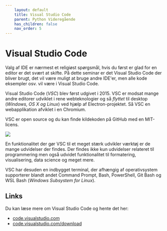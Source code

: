 ```yaml
---
    layout: default
    title: Visual Studio Code
    parent: Python Videregående
    has_children: false
    nav_order: 5
---
```


# Visual Studio Code
Valg af IDE er nærmest et religiøst spørgsmål, hvis du først er glad for en editor er det svært at skifte. På dette seminar er det Visual Studio Code der bliver brugt, det vil være muligt at bruge andre IDE'er, men alle kode eksempler osv. vil være i Visual Studio Code.

Visual Studio Code (*VSC*) blev først udgivet i 2015. VSC er modsat mange andre editorer udviklet i rene webteknologier og så *flyttet* til desktop (*Windows, OS X og Linux*) ved hjælp af Electron-projektet. Så VSC en webapplikation afviklet i en Chromium. 

VSC er open source og du kan finde kildekoden på GitHub med en MIT-licens.

![](./image/vsc.jpg)

En funktionalitet der gør VSC til et meget stærk udvikler værktøj er de mange udvidelser der findes. Der findes ikke kun udvidelser relateret til programmering men også udvidet funktionalitet til formatering, visualisering, data science og meget mere. 

VSC har desuden en indbygget terminal, der afhængig af operativsystem supporterer blandt andet Command Prompt, Bash, PowerShell, Git Bash og WSL Bash (*Windows Subsystem for Linux*).

## Links
Du kan læse mere om Visual Studio Code og hente det her: 
- [code.visualstudio.com](https://code.visualstudio.com)
- [code.visualstudio.com/download](https://code.visualstudio.com/download)